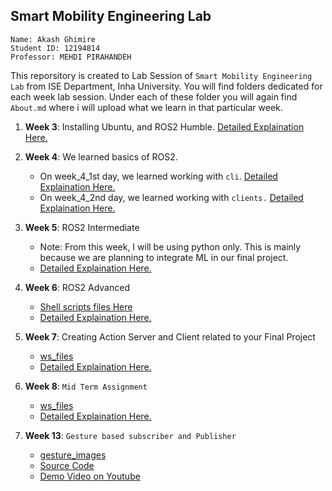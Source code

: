 ## Smart Mobility Engineering Lab

```
Name: Akash Ghimire
Student ID: 12194814
Professor: MEHDI PIRAHANDEH
```
This reporsitory is created to Lab Session of `Smart Mobility Engineering Lab` from ISE Department, Inha University. You will find folders dedicated for each week lab session. Under each of these folder you will again find `About.md` where i will upload what we learn in that particular week. 


1. **Week 3**: Installing  Ubuntu, and ROS2 Humble. [Detailed Explaination Here.](week3/about.md)


2. **Week 4**: We learned basics of ROS2.
    - On week_4_1st day, we learned working with `cli`.  [Detailed Explaination Here.](week4/cli_tools/Readme.md)
    - On week_4_2nd day, we learned working with `clients.`   [Detailed Explaination Here.](week4/client_libraries/Readme.md)

3. **Week 5**: ROS2 Intermediate
    - Note: From this week, I will be using python only. This is mainly because we are planning to integrate ML in our final project.
    - [Detailed Explaination Here.](week5/Readme.md)



3. **Week 6**: ROS2 Advanced
    - [Shell scripts files Here](week6/shell_files/ )
    - [Detailed Explaination Here.](week6/Readme.md)

3. **Week 7**: Creating Action Server and Client related to your Final Project
    - [ws_files](week7/w7_ws/ )
    - [Detailed Explaination Here.](week7/Readme.md)

3. **Week 8**: ``Mid Term Assignment``
    - [ws_files](week_8_mid_term/ros2_midterm_ws/ )
    - [Detailed Explaination Here.](week_8_mid_term//Readme.md) 
    


3. **Week 13**: ``Gesture based subscriber and Publisher``
    - [gesture_images](week13/gestures/)
    - [Source Code](week13/hci_elderly/)
    - [Demo Video on Youtube](https://youtu.be/1Ay895iYRiI)

    

